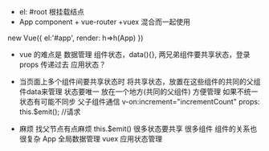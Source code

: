 - el: #root  根挂载结点
- App component + vue-router +vuex  混合而一起使用

new Vue({
  el:'#app',
  render: h=>h(App)
})

- vue 的难点是 数据管理
  组件状态，data(){},
  两兄弟组件要共享状态，登录
  props 传递过去
  应用状态？

- 当页面上多个组件间要共享状态时
  将共享状态，放置在这些组件的共同的父组件data来管理
  状态要唯一  放在一个地方(共同的父组件) 方便管理
  如果不统一  状态有可能不同步
  父子组件通信  v-on:increment="incrementCount"
  props: this.$emit();  //请求

- 麻烦  找父节点有点麻烦  this.$emit()
  很多状态要共享  很多组件  组件的关系也很复杂
  App  全局数据管理  vuex  应用状态管理